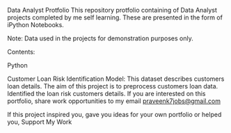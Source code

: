 Data Analyst Protfolio
This repository protfolio containing of Data Analyst projects completed by me self learning. These are presented in the form of iPython Notebooks.

Note: Data used in the projects for demonstration purposes only.

Contents:

Python

Customer Loan Risk Identification Model: This dataset describes customers loan details. The aim of this project is to preprocess customers loan data. Identified the loan risk customers details.
If you are interested on this portfolio, share work opportunities to my email praveenk7jobs@gmail.com

If this project inspired you, gave you ideas for your own portfolio or helped you, Support My Work
